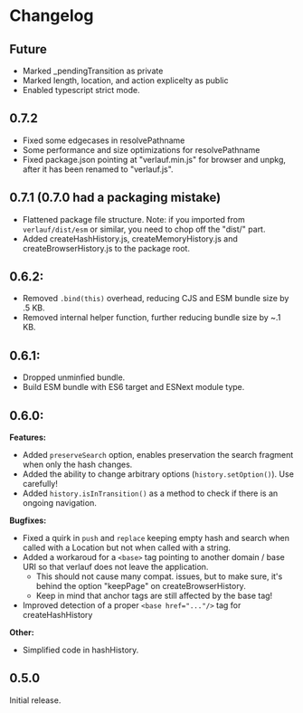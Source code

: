 # Changelog

## Future

-   Marked _pendingTransition as private
-   Marked length, location, and action explicelty as public
-   Enabled typescript strict mode.

## 0.7.2

-   Fixed some edgecases in resolvePathname
-   Some performance and size optimizations for resolvePathname
-   Fixed package.json pointing at "verlauf.min.js" for browser and unpkg, after it has been renamed to "verlauf.js".

## 0.7.1 (0.7.0 had a packaging mistake)

-   Flattened package file structure. Note: if you imported from `verlauf/dist/esm` or similar, you need to chop off the "dist/" part.
-   Added createHashHistory.js, createMemoryHistory.js and createBrowserHistory.js to the package root.

## 0.6.2:

-   Removed `.bind(this)` overhead, reducing CJS and ESM bundle size by .5 KB.
-   Removed internal helper function, further reducing bundle size by ~.1 KB.

## 0.6.1:

-   Dropped unminfied bundle.
-   Build ESM bundle with ES6 target and ESNext module type.

## 0.6.0:

**Features:**

-   Added `preserveSearch` option, enables preservation the search fragment when only the hash changes.
-   Added the ability to change arbitrary options (`history.setOption()`). Use carefully!
-   Added `history.isInTransition()` as a method to check if there is an ongoing navigation.

**Bugfixes:**

-   Fixed a quirk in `push` and `replace` keeping empty hash and search when called with a Location but not when called with a string.
-   Added a workaroud for a `<base>` tag pointing to another domain / base URI so that verlauf does not leave the application.
    -   This should not cause many compat. issues, but to make sure, it's behind the option "keepPage" on createBrowserHistory.
    -   Keep in mind that anchor tags are still affected by the base tag!
-   Improved detection of a proper `<base href="..."/>` tag for createHashHistory

**Other:**

-   Simplified code in hashHistory.

## 0.5.0

Initial release.
